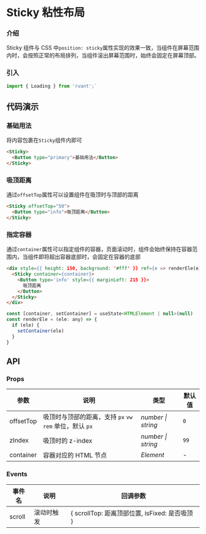 # Sticky 粘性布局

### 介绍

Sticky 组件与 CSS 中`position: sticky`属性实现的效果一致，当组件在屏幕范围内时，会按照正常的布局排列，当组件滚出屏幕范围时，始终会固定在屏幕顶部。

### 引入

```js
import { Loading } from 'rvant';`
```

## 代码演示

### 基础用法

将内容包裹在`Sticky`组件内即可

```html
<Sticky>
  <Button type="primary">基础用法</Button>
</Sticky>
```

### 吸顶距离

通过`offsetTop`属性可以设置组件在吸顶时与顶部的距离

```html
<Sticky offsetTop="50">
  <Button type="info">吸顶距离</Button>
</Sticky>
```

### 指定容器

通过`container`属性可以指定组件的容器，页面滚动时，组件会始终保持在容器范围内，当组件即将超出容器底部时，会固定在容器的底部

```html
<div style={{ height: 150, background: '#fff' }} ref={e => renderEle(e)}>
  <Sticky container={container}>
    <Button type='info' style={{ marginLeft: 215 }}>
      吸顶距离
    </Button>
  </Sticky>
</div>
```

```js
const [container, setContainer] = useState<HTMLElement | null>(null)
const renderEle = (ele: any) => {
  if (ele) {
    setContainer(ele)
  }
}
```

## API

### Props

| 参数 | 说明 | 类型 | 默认值 |
| --- | --- | --- | --- |
| offsetTop | 吸顶时与顶部的距离，支持 `px` `vw` `rem` 单位，默认 `px` | _number \| string_ | `0` |
| zIndex | 吸顶时的 z-index | _number \| string_ | `99` |
| container | 容器对应的 HTML 节点 | _Element_ | - |

### Events

| 事件名 | 说明       | 回调参数                                       |
| ------ | ---------- | ---------------------------------------------- |
| scroll | 滚动时触发 | { scrollTop: 距离顶部位置, isFixed: 是否吸顶 } |
